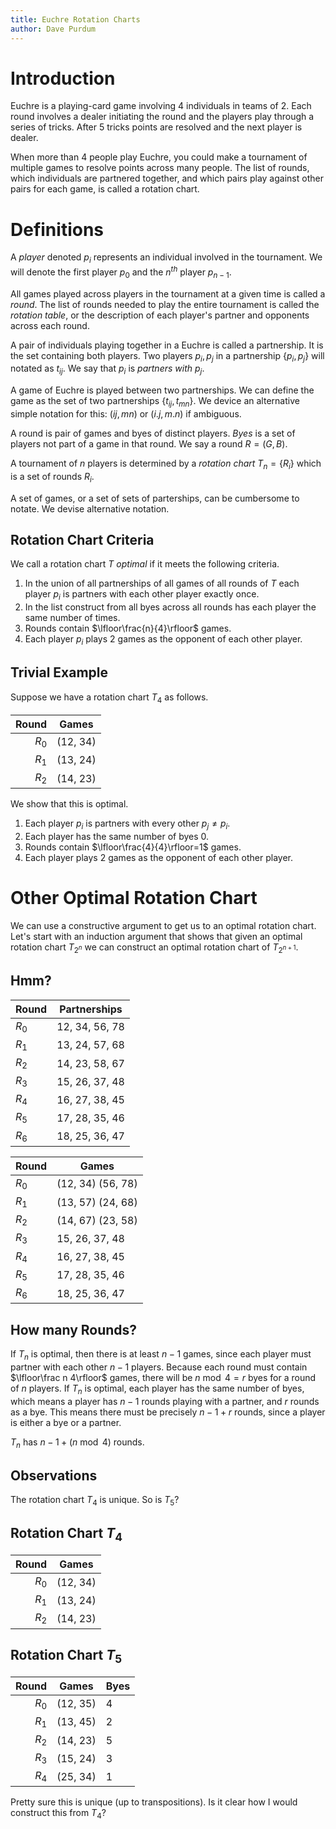 ```yaml
---
title: Euchre Rotation Charts
author: Dave Purdum
---
```


# Introduction

Euchre is a playing-card game involving 4 individuals in teams of 2.  Each round involves a dealer initiating the round and the players play through a series of tricks.  After 5 tricks points are resolved and the next player is dealer.

When more than 4 people play Euchre, you could make a tournament of multiple games to resolve points across many people.  The list of rounds, which individuals are partnered together, and which pairs play against other pairs for each game, is called a rotation chart. 

# Definitions

A _player_ denoted $p_i$ represents an individual involved in the tournament.  We will denote the first player $p_0$ and the $n^{th}$ player $p_{n-1}$.

All games played across players in the tournament at a given time is called a _round_.  The list of rounds needed to play the entire tournament is called the _rotation table_, or the description of each player's partner and opponents across each round.

A pair of individuals playing together in a Euchre is called a partnership.  It is the set containing both players.  Two players $p_i, p_j$ in a partnership $\{p_i, p_j\}$ will notated as $t_{ij}$.  We say that $p_i$ is _partners with_ $p_j$.

A game of Euchre is played between two partnerships.  We can define the game as the set of two partnerships $\{t_{ij}, t_{mn}\}$.  We device an alternative simple notation for this: $(ij, mn)$ or $(i.j, m.n)$ if ambiguous.

A round is pair of games and byes of distinct players.  _Byes_ is a set of players not part of a game in that round.  We say a round $R = (G, B)$.

A tournament of $n$ players is determined by a _rotation chart_ $T_n = \{R_i\}$ which is a set of rounds $R_i$.

A set of games, or a set of sets of parterships, can be cumbersome to notate.  We devise alternative notation.

## Rotation Chart Criteria

We call a rotation chart $T$ _optimal_ if it meets the following criteria.

1) In the union of all partnerships of all games of all rounds of $T$ each player $p_i$ is partners with each other player exactly once.
2) In the list construct from all byes across all rounds has each player the same number of times.
3) Rounds contain $\lfloor\frac{n}{4}\rfloor$ games.
4) Each player $p_i$ plays $2$ games as the opponent of each other player.

## Trivial Example

Suppose we have a rotation chart $T_4$ as follows.

| Round | Games |
| ---: | --- |
| $R_0$ | (12, 34)|
| $R_1$ | (13, 24)|
| $R_2$ | (14, 23)|

We show that this is optimal.

1) Each player $p_i$ is partners with every other $p_j \neq p_i$.
2) Each player has the same number of byes $0$.
3) Rounds contain $\lfloor\frac{4}{4}\rfloor=1$ games.
4) Each player plays $2$ games as the opponent of each other player.

# Other Optimal Rotation Chart

We can use a constructive argument to get us to an optimal rotation chart.  Let's start with an induction argument that shows that given an optimal rotation chart $T_{2^n}$ we can construct an optimal rotation chart of $T_{2^{n+1}}$.

## Hmm?

| Round | Partnerships |
| --- | --- |
| $R_0$ | 12, 34, 56, 78 |
| $R_1$ | 13, 24, 57, 68 |
| $R_2$ | 14, 23, 58, 67 |
| $R_3$ | 15, 26, 37, 48 |
| $R_4$ | 16, 27, 38, 45 |
| $R_5$ | 17, 28, 35, 46 |
| $R_6$ | 18, 25, 36, 47 |

| Round | Games |
| --- | --- |
| $R_0$ | (12, 34) (56, 78) |
| $R_1$ | (13, 57) (24, 68) |
| $R_2$ | (14, 67) (23, 58) |
| $R_3$ | 15, 26, 37, 48 |
| $R_4$ | 16, 27, 38, 45 |
| $R_5$ | 17, 28, 35, 46 |
| $R_6$ | 18, 25, 36, 47 |

## How many Rounds?

If $T_n$ is optimal, then there is at least $n-1$ games, since each player must partner with each other $n-1$ players.  Because each round must contain $\lfloor\frac n 4\rfloor$ games, there will be $n \bmod 4 = r$ byes for a round of $n$ players.  If $T_n$ is optimal, each player has the same number of byes, which means a player has $n-1$ rounds playing with a partner, and $r$ rounds as a bye.  This means there must be precisely $n-1 + r$ rounds, since a player is either a bye or a partner.

$T_n$ has $n-1 + (n\bmod 4)$ rounds.

## Observations

The rotation chart $T_4$ is unique.  So is $T_5$?

## Rotation Chart $T_4$

| Round | Games |
| ---: | --- |
| $R_0$ | (12, 34)|
| $R_1$ | (13, 24)|
| $R_2$ | (14, 23)|

## Rotation Chart $T_5$

| Round | Games | Byes |
| ---: | --- | --- | 
| $R_0$ | (12, 35) | 4 |
| $R_1$ | (13, 45) | 2 |
| $R_2$ | (14, 23) | 5 |
| $R_3$ | (15, 24) | 3 |
| $R_4$ | (25, 34) | 1 |

Pretty sure this is unique (up to transpositions).  Is it clear how I would construct this from $T_4$?
